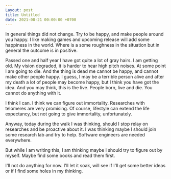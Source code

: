 ```yaml
---
Layout: post
title: Untitled
date: 2021-08-21 00:00:00 +0700
---
```


In general things did not change. Try to be happy, and make people
around you happy. I like making games and upcoming release will add
some happiness in the world. Where is a some roughness in the
situation but in general the outcome is in positive. 

Passed one and half year I have got quite a lot of gray hairs. I am
getting old. My vision degraded, it is harder to hear high pitch
noises. At some point I am going to die. And the thing is dead me
cannot be happy, and cannot make other people happy. I guess, I may be
a terrible person alive and after my death a lot of people may become
happy, but I think you have got the idea. And you may think, this is
the live. People born, live and die. You cannot do anything with it.

I think I can. I think we can figure out immortality. Researches with
telomeres are very promising. Of course, lifestyle can extend the life
expectancy, but not going to give immortality, unfortunately.

Anyway, today during the walk I was thinking, should I stop relay on
researches and be proactive about it. I was thinking maybe I should
join some research lab and try to help. Software engineers are needed
everywhere.

But while I am writing this, I am thinking maybe I should try to
figure out by myself. Maybe find some books and read them first.

I'll not do anything for now. I'll let it soak, will see if I'll get
some better ideas or if I find some holes in my thinking.
